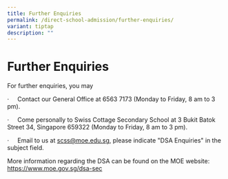 ```yaml
---
title: Further Enquiries
permalink: /direct-school-admission/further-enquiries/
variant: tiptap
description: ""
---
```

<h1>Further Enquiries&nbsp;</h1>
<p>For further enquiries, you may&nbsp;</p>
<p>·&nbsp;&nbsp;&nbsp;&nbsp; Contact our General Office at 6563 7173 (Monday
to Friday, 8 am to 3 pm).</p>
<p>·&nbsp;&nbsp;&nbsp;&nbsp; Come personally to Swiss Cottage Secondary School
at&nbsp;3 Bukit Batok Street 34, Singapore 659322 (Monday to Friday, 8
am to 3 pm).</p>
<p>·&nbsp;&nbsp;&nbsp;&nbsp; Email to us at&nbsp;<a href="scss@moe.edu.sg" rel="noopener noreferrer nofollow" target="_blank">scss@moe.edu.sg</a>, please indicate "DSA Enquiries"
in the subject field.&nbsp;</p>
<p>More information regarding the DSA can be found on the MOE website:
<a href="https://www.moe.gov.sg/secondary/dsa" rel="noopener noreferrer nofollow" target="_blank">https://www.moe.gov.sg/dsa-sec</a>
</p>